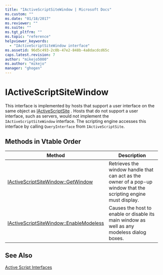 ```yaml
---
title: "IActiveScriptSiteWindow | Microsoft Docs"
ms.custom: ""
ms.date: "01/18/2017"
ms.reviewer: ""
ms.suite: ""
ms.tgt_pltfrm: ""
ms.topic: "reference"
helpviewer_keywords:
  - "IActiveScriptSiteWindow interface"
ms.assetid: 96d5c493-2c0b-47e2-848b-4a8dacdcd65c
caps.latest.revision: 7
author: "mikejo5000"
ms.author: "mikejo"
manager: "ghogen"
---
```

# IActiveScriptSiteWindow
This interface is implemented by hosts that support a user interface on the same object as [IActiveScriptSite](../../winscript/reference/iactivescriptsite.md) . Hosts that do not support a user interface, such as servers, would not implement the `IActiveScriptSiteWindow` interface. The scripting engine accesses this interface by calling `QueryInterface` from `IActiveScriptSite`.

## Methods in Vtable Order

|Method|Description|
|------------|-----------------|
|[IActiveScriptSiteWindow::GetWindow](../../winscript/reference/iactivescriptsitewindow-getwindow.md)|Retrieves the window handle that can act as the owner of a pop-up window that the scripting engine must display.|
|[IActiveScriptSiteWindow::EnableModeless](../../winscript/reference/iactivescriptsitewindow-enablemodeless.md)|Causes the host to enable or disable its main window as well as any modeless dialog boxes.|

## See Also
 [Active Script Interfaces](../../winscript/reference/active-script-interfaces.md)